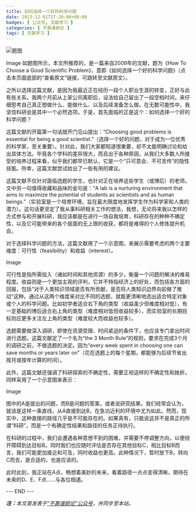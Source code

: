 ```yaml
---
title: 如何选择一个好的科学问题
date: 2023-12-01T17:20:00+08:00
badges: [ 公众号, 文献学习 ]
categories: [ 不靠谱颜论 ]
tags: [ 文献学习 ]
---
```


<div class="p-3 text-center">
  <img class="img-fluid" src="/images/2023/1201/01.png" alt="题图" style="max-width:640px">
</div>

Image
如题图所示，本文所推荐的，是一篇来自2009年的文献，题为《How To Choose a Good Scientific Problem》，意即《如何选择一个好的科学问题》（点击本页面底部的“查看原文”链接，可跳转至文献原文）。

之所以选择这篇文献，是因为我最近正在经历一段个人职业生涯的转变，正好与此有些关系。我两个月前从上家公司离职后，设法给自己留出了一段空档时间，来仔细思考自己真正想做什么、能做什么、以及后续准备怎么做。在无数可能性中，我坚信科研会是其中一个必然选项。于是，首先面临的正是这个：如何选择一个好的科学问题？

这篇文献的开篇第一句话就开门见山提出：“Choosing good problems is essential for being a good scientist.”（选择一个好的问题，对于成为一位优秀的科学家，至关重要）。针对此，我们大家都知道很重要，却不太能明确讨论和给出具体方法。毕竟各个学科的差异很大，而且出于各种原因，从我们大多数人所接受的培养过程来看，似乎我们都早已默认，它是一个“只可意会、不可言传”的隐性技能。所幸，这篇文献尝试给出了一些有用的建议。

这篇文献不仅针对面临选题的学生，也针对正在培养这些学生（或博后）的老师。文中另一句值得收藏和品味的金句是：“A lab is a nurturing environment that aims to maximize the potential of students as scientists and as human beings.”（实验室是一个培育环境，旨在最大限度地发挥学生作为科学家和人类的潜力）。这句话更坚定了我从事科研相关工作的想法，我想，无论将来我以怎样的方式参与和开展科研，我应该都是在进行一场自我培育，科研存在的种种不确定性，以及它可能带来的各个层面的无上限的收获，都将是难得的个人修炼提升机会。

对于选择科学问题的方法，这篇文献用了一个示意图，来展示需要考虑的两个主要维度：可行性（feasibility）和收益（interest）。

Image

可行性是指所需投入（诸如时间和其他资源）的多少，衡量一个问题的解决的难易程度。收益则是一个更加主观的评判，它并不特指经济上的好处，而包括各方面的回报，包括“对于人类知识领域是否有所贡献，是否将人类知识边界向前做了推动”这种。通过从这两个维度来对比不同的选题，就能更清晰地选出适合特定对象或个人的科学问题。比如初学者适合右下角的类型（收益虽少但难度相对低），有一定基础的博后适合右上角的类型（难度相对低但收益较多），而实验室的长期目标则应更多关注左上角的类型（难度较大而收益也较多）。

选题需要做深入调研，即使在资源受限、时间紧迫的条件下，也应该专门拿出时间进行选题。这篇文献定了一个名为“the 3 Month Rule”的规则，要求在完成3个月的调研之前，不做选题的决定。因为“every week spent in choosing one can save months or years later on”（花在选题上的每个星期，都能够为后续节省出按月或按年计算的时间）。

此外，这篇文献还强调了科研探索的不确定性，需要正视这样的不确定性和挫折。同样采用了一个示意图来表示：

Image

图中的A是提出的问题，而B是问题的答案，或者说研究结果。我们经常会认为，就该是这样一条直线，从A直接到达B，在急功近利的环境中尤为如此。然而，现实中，这种直接的路径几乎是不可能存在的。如果真有，只能说这并不是真正的所谓“科研”，而是一个有确定性结果和路径的任务正待执行。

在科研的过程中，我们会遭遇各种意想不到的困难，并需要不停调整方向，以便绕开障碍到达目标B。同时我们也应随时评估是否存在其他目标C，相比目标B而言，我们可能更加接近和可及，同时收益也更高。此种情况下，暂时放下B，转向C而去，是合适的，也是应该的。

此时此刻，我正站在A点，畅想着美妙的未来，看着路径一点点变得清晰。期待在未来的D、E、F点……与各位相遇。

<div class="p-5 text-center">--- END ---</div>

<i><b>注：</b>本文首发表于[“不靠谱颜论”公众号](https://mp.weixin.qq.com/s/IjpNilrNz4TShQ0NOcpSMw)，并同步至本站。</i>
